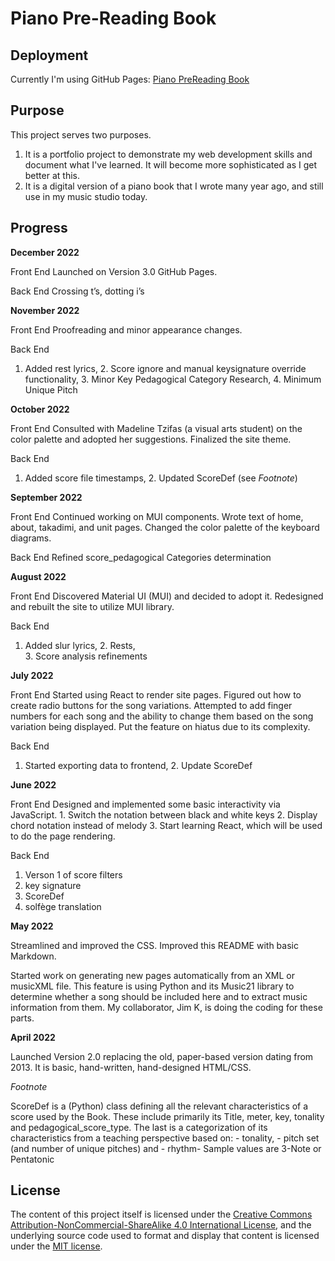 # Piano Pre-Reading Book
## Deployment
Currently I'm using GitHub Pages: <a href="https://agh621.github.io/pianoPreReading/" target="_blank">Piano PreReading Book</a>

## Purpose
This project serves two purposes.
1. It is a portfolio project to demonstrate my web development skills and document what I've learned.  It will become more sophisticated as I get better at this.
2. It is a digital version of a piano book that I wrote many year ago, and still use in my music studio today.

## Progress
**December 2022**

Front End
  Launched on Version 3.0 GitHub Pages.

Back End
  Crossing t’s, dotting i’s

**November 2022**

Front End
  Proofreading and minor appearance changes.

Back End
  1. Added rest lyrics, 
	2. Score ignore and manual keysignature override functionality, 
	3. Minor Key Pedagogical Category Research, 
	4. Minimum Unique Pitch

**October 2022**

Front End
  Consulted with Madeline Tzifas (a visual arts student) on the color palette and adopted her suggestions.  Finalized the site theme.

Back End
  1. Added score file timestamps, 
	2. Updated ScoreDef (see _Footnote_)

**September 2022**

Front End
  Continued working on MUI components. Wrote text of home, about, takadimi, and unit pages. Changed the color palette of the keyboard diagrams.

Back End
  Refined score_pedagogical Categories determination

**August 2022**

Front End
  Discovered Material UI (MUI) and decided to adopt it. Redesigned and rebuilt the site to utilize MUI library.

Back End
  1. Added slur lyrics, 
	2. Rests,  
	3. Score analysis refinements

**July 2022**

Front End
  Started using React to render site pages. Figured out how to create radio buttons for the song variations.  Attempted to add finger numbers for each song   and the ability to change them based on the song variation being displayed. Put the feature on hiatus due to its complexity. 

Back End
  1. Started exporting data to frontend, 
	2. Update ScoreDef

**June 2022** 

Front End
  Designed and implemented some basic interactivity via JavaScript.
    1. Switch the notation between black and white keys
    2. Display chord notation instead of melody
    3. Start learning React, which will be used to do the page rendering.

Back End
  1. Verson 1 of score filters
  2. key signature
  3. ScoreDef
  4. solfège translation

**May 2022**

Streamlined and improved the CSS.  Improved this README with basic Markdown.

Started work on generating new pages automatically from an XML or musicXML file.  This feature is using Python and its Music21 library to determine whether a song should be included here and to extract music information from them.  My collaborator, Jim K, is doing the coding for these parts.  

**April 2022**

Launched Version 2.0 replacing the old, paper-based version dating from 2013. It is basic, hand-written, hand-designed HTML/CSS.

_Footnote_

ScoreDef is a (Python) class defining all the relevant characteristics of a score used by the Book. These include primarily its Title, meter, key, tonality and pedagogical_score_type. The last is a categorization of its characteristics from a teaching perspective based on:
	 - tonality, 
	 - pitch set (and number of unique  pitches) and 
	 - rhythm- 
Sample values are 3-Note or Pentatonic

## License
The content of this project itself is licensed under the  <a rel="license" href="http://creativecommons.org/licenses/by-nc-sa/4.0/">Creative Commons Attribution-NonCommercial-ShareAlike 4.0 International License</a>, and the underlying source code used to format and display that content is licensed under the <a href="https://github.com/github/choosealicense.com/blob/gh-pages/LICENSE.md">MIT license</a>.
